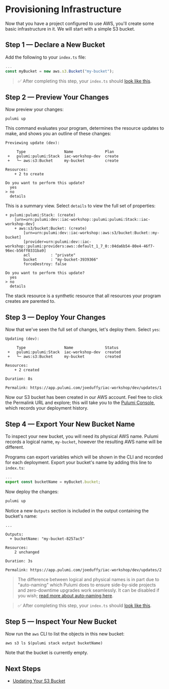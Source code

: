 # Provisioning Infrastructure

Now that you have a project configured to use AWS, you'll create some basic infrastructure in it. We will start with a simple S3 bucket.

## Step 1 &mdash; Declare a New Bucket

Add the following to your `index.ts` file:

```typescript
...
const myBucket = new aws.s3.Bucket("my-bucket");
```

> :white_check_mark: After completing this step, your `index.ts` should [look like this](./03-provisioning-infrastructure/step1.ts).

## Step 2 &mdash; Preview Your Changes

Now preview your changes:

```
pulumi up
```

This command evaluates your program, determines the resource updates to make, and shows you an outline of these changes:

```
Previewing update (dev):

     Type                 Name              Plan
 +   pulumi:pulumi:Stack  iac-workshop-dev  create
 +   └─ aws:s3:Bucket     my-bucket         create

Resources:
    + 2 to create

Do you want to perform this update?
  yes
> no
  details
```

This is a summary view. Select `details` to view the full set of properties:

```
+ pulumi:pulumi:Stack: (create)
    [urn=urn:pulumi:dev::iac-workshop::pulumi:pulumi:Stack::iac-workshop-dev]
    + aws:s3/bucket:Bucket: (create)
        [urn=urn:pulumi:dev::iac-workshop::aws:s3/bucket:Bucket::my-bucket]
        [provider=urn:pulumi:dev::iac-workshop::pulumi:providers:aws::default_1_7_0::04da6b54-80e4-46f7-96ec-b56ff0331ba9]
        acl         : "private"
        bucket      : "my-bucket-3939366"
        forceDestroy: false

Do you want to perform this update?
  yes
> no
  details
```

The stack resource is a synthetic resource that all resources your program creates are parented to.

## Step 3 &mdash; Deploy Your Changes

Now that we've seen the full set of changes, let's deploy them. Select `yes`:

```
Updating (dev):

     Type                 Name              Status
 +   pulumi:pulumi:Stack  iac-workshop-dev  created
 +   └─ aws:s3:Bucket     my-bucket         created

Resources:
    + 2 created

Duration: 8s

Permalink: https://app.pulumi.com/joeduffy/iac-workshop/dev/updates/1
```

Now our S3 bucket has been created in our AWS account. Feel free to click the Permalink URL and explore; this will take you to the [Pulumi Console](https://www.pulumi.com/docs/intro/console/), which records your deployment history.

## Step 4 &mdash; Export Your New Bucket Name

To inspect your new bucket, you will need its physical AWS name. Pulumi records a logical name, `my-bucket`, however the resulting AWS name will be different.

Programs can export variables which will be shown in the CLI and recorded for each deployment. Export your bucket's name by adding this line to `index.ts`:

```typescript
...
export const bucketName = myBucket.bucket;
```

Now deploy the changes:

```bash
pulumi up
```

Notice a new `Outputs` section is included in the output containing the bucket's name:

```
...

Outputs:
  + bucketName: "my-bucket-8257ac5"

Resources:
    2 unchanged

Duration: 3s

Permalink: https://app.pulumi.com/joeduffy/iac-workshop/dev/updates/2
```

> The difference between logical and physical names is in part due to "auto-naming" which Pulumi does to ensure side-by-side projects and zero-downtime upgrades work seamlessly. It can be disabled if you wish; [read more about auto-naming here](https://www.pulumi.com/docs/intro/concepts/programming-model/#autonaming).

> :white_check_mark: After completing this step, your `index.ts` should [look like this](./03-provisioning-infrastructure/step4.ts).

## Step 5 &mdash; Inspect Your New Bucket

Now run the `aws` CLI to list the objects in this new bucket:

```
aws s3 ls $(pulumi stack output bucketName)
```

Note that the bucket is currently empty.

## Next Steps

* [Updating Your S3 Bucket](./04-updating-your-infrastructure.md)
